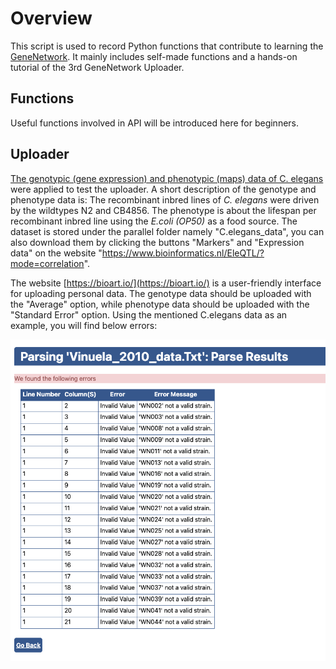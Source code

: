 # Overview

This script is used to record Python functions that contribute to learning the [GeneNetwork](https://genenetwork.org/).  It mainly includes self-made functions and a hands-on tutorial of the 3rd GeneNetwork Uploader.



## Functions

Useful functions involved in API will be introduced here for beginners. 





## Uploader

[The genotypic (gene expression) and phenotypic (maps) data of C. elegans](http://www.genome.org/cgi/doi/10.1101/gr.102160.109) were applied to test the uploader.  A short description of the genotype and phenotype data is: The recombinant inbred lines of *C. elegans* were driven by the wildtypes N2 and CB4856. The phenotype is about the lifespan per recombinant inbred line using the *E.coli (OP50)* as a food source.  The dataset is stored under the parallel folder namely "C.elegans_data", you can also download them by clicking the buttons "Markers" and "Expression data" on the website "https://www.bioinformatics.nl/EleQTL/?mode=correlation".



The website [https://bioart.io/](https://bioart.io/) is a user-friendly interface for uploading personal data. The genotype data should be uploaded with the "Average" option, while phenotype data should be uploaded with the "Standard Error" option. Using the mentioned C.elegans data as an example,  you will find below errors:

![Uploader_C.elegans](images/Uploader_C.elegans.png)

